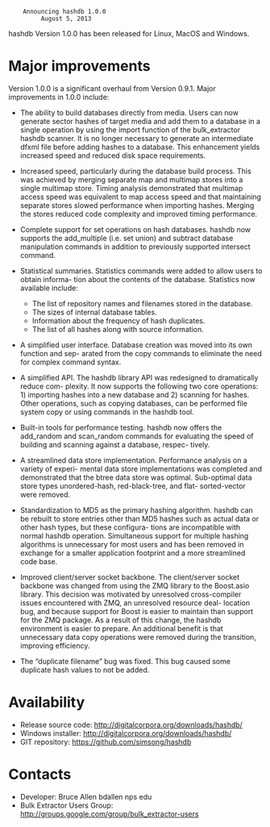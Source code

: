 		Announcing hashdb 1.0.0
		     August 5, 2013

hashdb Version 1.0.0 has been released for Linux, MacOS and Windows.

Major improvements
==================
Version 1.0.0 is a significant overhaul from Version 0.9.1. Major improvements in 1.0.0 include:

* The ability to build databases directly from media. Users can now generate sector hashes
of target media and add them to a database in a single operation by using the import
function of the bulk_extractor hashdb scanner. It is no longer necessary to generate an
intermediate dfxml file before adding hashes to a database. This enhancement yields
increased speed and reduced disk space requirements.

* Increased speed, particularly during the database build process. This was achieved by
merging separate map and multimap stores into a single multimap store. Timing analysis
demonstrated that multimap access speed was equivalent to map access speed and that
maintaining separate stores slowed performance when importing hashes. Merging the
stores reduced code complexity and improved timing performance.

* Complete support for set operations on hash databases. hashdb now supports the add_multiple
(i.e. set union) and subtract database manipulation commands in addition to previously
supported intersect command.

* Statistical summaries. Statistics commands were added to allow users to obtain informa-
tion about the contents of the database.
Statistics now available include:
    * The list of repository names and filenames stored in the database.
    * The sizes of internal database tables.
    * Information about the frequency of hash duplicates.
    * The list of all hashes along with source information.

* A simplified user interface. Database creation was moved into its own function and sep-
arated from the copy commands to eliminate the need for complex command syntax.

* A simplified API. The hashdb library API was redesigned to dramatically reduce com-
plexity. It now supports the following two core operations: 1) importing hashes into a
new database and 2) scanning for hashes. Other operations, such as copying databases,
can be performed file system copy or using commands in the hashdb tool.

* Built-in tools for performance testing. hashdb now offers the add_random and scan_random
commands for evaluating the speed of building and scanning against a database, respec-
tively.

* A streamlined data store implementation. Performance analysis on a variety of experi-
mental data store implementations was completed and demonstrated that the btree data
store was optimal. Sub-optimal data store types unordered-hash, red-black-tree, and flat-
sorted-vector were removed.

* Standardization to MD5 as the primary hashing algorithm. hashdb can be rebuilt to store
entries other than MD5 hashes such as actual data or other hash types, but these configura-
tions are incompatible with normal hashdb operation. Simultaneous support for multiple
hashing algorithms is unnecessary for most users and has been removed in exchange for
a smaller application footprint and a more streamlined code base.

* Improved client/server socket backbone. The client/server socket backbone was changed
from using the ZMQ library to the Boost.asio library. This decision was motivated by
unresolved cross-compiler issues encountered with ZMQ, an unresolved resource deal-
location bug, and because support for Boost is easier to maintain than support for the
ZMQ package. As a result of this change, the hashdb environment is easier to prepare.
An additional benefit is that unnecessary data copy operations were removed during the
transition, improving efficiency.

* The “duplicate filename” bug was fixed. This bug caused some duplicate hash values to
not be added.

Availability
============
* Release source code: http://digitalcorpora.org/downloads/hashdb/
* Windows installer: http://digitalcorpora.org/downloads/hashdb/
* GIT repository: https://github.com/simsong/hashdb

Contacts
========
* Developer: Bruce Allen bdallen nps edu
* Bulk Extractor Users Group: http://groups.google.com/group/bulk_extractor-users

